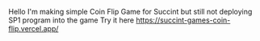 Hello I'm making simple Coin Flip Game for Succint but still not deploying SP1 program into the game
Try it here
https://succint-games-coin-flip.vercel.app/
